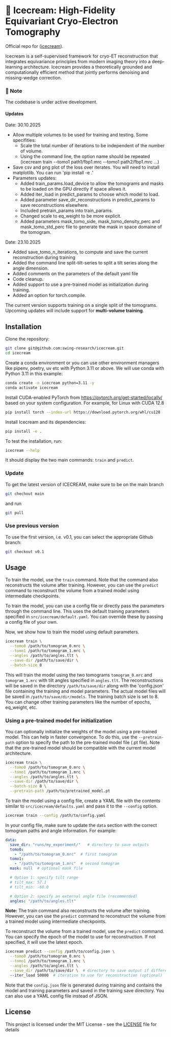 # 🍦 Icecream: High-Fidelity Equivariant Cryo-Electron Tomography

Official repo for ([icecream](https://www.biorxiv.org/content/10.1101/2025.10.17.682746v1)).


Icecream is a self-supervised framework for cryo-ET reconstruction that integrates equivariance principles from modern imaging theory into a deep-learning architecture.
Icecream provides a theoretically grounded and computationally efficient method that jointly performs denoising and missing-wedge correction.  

### 🧊 Note
The codebase is under active development. 

#### Updates 
Date: 30.10.2025
- Allow multiple volumes to be used for training and testing. Some specifities:
   - Scale the total number of iterations to be independent of the number of volume.
   - Using the command line, the option name should be repeated (icecream train --tomo1 path1/fbp1.mrc --tomo1 path2/fbp1.mrc ...)
- Save csv and png plot of the loss over iterates. You will need to install matplotlib. You can run 'pip install -e .'
- Parameters updates:
	- Added train_params.load_device to allow the tomograms and masks to be loaded on the GPU directly if space allows it.
	-  Added iter_load in predict_params to choose which model to load.
	- Added parameter save_dir_reconstructions in predict_params to save reconstructions elsewhere.
	- Included pretrain_params into train_params.
	- Changed scale to eq_weight to be more explicit.
	- Added parameters mask_tomo_side, mask_tomo_density_perc and mask_tomo_std_perc file to generate the mask in space domaine of the tomogram.

Date: 23.10.2025
- Added save_tomo_n_iterations, to compute and save the current reconstruction during training
- Added the command line split-tilt-series to split a tilt series along the angle dimension.
- Added comments on the parameters of the default yaml file
- Code cleanup. 
- Added support to use a pre-trained model as initialization during training. 
- Added an option for torch.compile.

The current version supports training on a single split of the tomograms.  
Upcoming updates will include support for **multi-volume training**.

## Installation

Clone the repository:

```bash
git clone git@github.com:swing-research/icecream.git
cd icecream
```

Create a conda environment or you can use other environment managers like pipenv, poetry, uv etc with Python 3.11 or above. We will use conda
with Python 3.11 in this example:

```bash
conda create -n icecream python=3.11 -y
conda activate icecream
```
Install CUDA-enabled PyTorch from https://pytorch.org/get-started/locally/ based on your system configuration. For example, for Linux with CUDA 12.8

```bash
pip install torch --index-url https://download.pytorch.org/whl/cu128
``` 

Install Icecream and its dependencies:

```bash
pip install -e .
```
To test the installation, run:

```bash
icecream --help
```
It should display the two main commands: `train` and `predict`.


### Update
To get the latest version of ICECREAM, make sure to be on the main branch 
```bash
git chechout main
```
and run 
```bash
git pull
```

### Use previous version
To use the first version, i.e. v0.1, you can select the appropriate Github branch:
```bash
git checkout v0.1
```

## Usage
To train the model, use the `train` command. Note that the command also reconstructs the volume after training. However, you can use the `predict` command to reconstruct the volume from a trained model using intermediate checkpoints.


To train the model, you can use a config file or directly pass the parameters through the command line. This uses the default training parameters specified in `src/icecream/default.yaml`. You can override these by passing a config file of your own. 

Now, we show how to train the model using default parameters. 

```bash
icecream train \
  --tomo0 /path/to/tomogram_0.mrc \
  --tomo1 /path/to/tomogram_1.mrc \
  --angles /path/to/angles.tlt \
  --save-dir /path/to/save/dir \
  --batch-size 8
```

This will train the model using the two tomograms `tomogram_0.mrc` and `tomogram_1.mrc` with tilt angles specified in `angles.tlt`. The reconstructions will be saved in the directory `/path/to/save/dir` along with the 'config.json' file containing the training and model parameters. The actual model files will be saved in `/path/to/save/dir/models`. The training batch size is set to 8. You can change other training parameters like the number of epochs, eq_weight, etc. 


### Using a pre-trained model for initialization
You can optionally initialize the weights of the model using a pre-trained model. This can help in faster convergence. To do this, use the `--pretrain-path` option to specify the path to the pre-trained model file (.pt file). Note that the pre-trained model should be compatible with the current model architecture.

```bash
icecream train \
  --tomo0 /path/to/tomogram_0.mrc \
  --tomo1 /path/to/tomogram_1.mrc \
  --angles /path/to/angles.tlt \
  --save-dir /path/to/save/dir \
  --batch-size 8 \
  --pretrain-path /path/to/pretrained_model.pt
```


To train the model using a config file, create a YAML file with the contents similar to `src/icecream/defaults.yaml` and pass it to the `--config` option. 
```bash
icecream train --config /path/to/config.yaml
```

In your config file, make sure to update the `data` section with the correct tomogram paths and angle information. For example:

```yaml
data:
  save_dir: "runs/my_experiment/"   # directory to save outputs
  tomo0: 
    - "/path/to/tomogram_0.mrc"  # first tomogram
  tomo1: 
    - "/path/to/tomogram_1.mrc"  # second tomogram
  mask: null  # optional mask file

  # Option 1: specify tilt range
  # tilt_max: 57.1
  # tilt_min: -60.0

  # Option 2: specify an external angle file (recommended)
  angles: "/path/to/angles.tlt"
```

**Note:** The train command also reconstructs the volume after training. However, you can use the `predict` command to reconstruct the volume from a trained model using intermediate checkpoints.


To reconstruct the volume from a trained model, use the `predict` command. You can specify the epoch of the model to use for reconstruction. If not specified, it will use the latest epoch.

```bash
icecream predict --config /path/to/config.json \
  --tomo0 /path/to/tomogram_0.mrc \
  --tomo1 /path/to/tomogram_1.mrc \
  --angles /path/to/angles.tlt \
  --save_dir /path/to/save/dir \  # directory to save output if different from training (optional)
  --iter_load 50000  # iteration to use for reconstruction (optional)
```
Note that the `config.json` file is generated during training and contains the model and training parameters and saved in the training save directory. You can also use a YAML config file instead of JSON. 


## License
This project is licensed under the MIT License - see the [LICENSE](LICENSE) file for details
